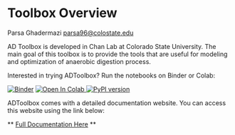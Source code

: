 # Toolbox Overview
Parsa Ghadermazi 
parsa96@colostate.edu

AD Toolbox is developed in Chan Lab at Colorado State University. The main goal of this toolbox is to provide the tools that are useful for modeling and optimization of anaerobic digestion process.

Interested in trying ADToolbox? Run the notebooks on Binder or Colab:

[![Binder](https://mybinder.org/badge_logo.svg)](https://mybinder.org/v2/gh/chan-csu/ADToolbox/HEAD)
<a target="_blank" href="https://colab.research.google.com/github/chan-csu/ADToolbox/blob/main/README.md">
  <img src="https://colab.research.google.com/assets/colab-badge.svg" alt="Open In Colab"/>
</a>
[![PyPI version](https://badge.fury.io/py/adtoolbox.svg)](https://badge.fury.io/py/adtoolbox)

ADToolbox comes with a detailed documentation website. You can access this website using the link below:

** [Full Documentation Here](https://chan-csu.github.io/ADToolbox/) **



